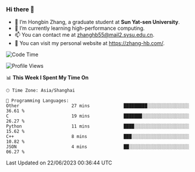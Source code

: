 ### Hi there 👋

- 🔭 I’m Hongbin Zhang, a graduate student at **Sun Yat-sen University**.
- 🌱 I’m currently learning high-performance computing.
- 📫 You can contact me at zhanghb55@mail2.sysu.edu.cn.
- 👀 You can visit my personal website at https://zhang-hb.com/.

<!--START_SECTION:waka-->
![Code Time](http://img.shields.io/badge/Code%20Time-213%20hrs%2023%20mins-blue)

![Profile Views](http://img.shields.io/badge/Profile%20Views-1-blue)

📊 **This Week I Spent My Time On** 

```text
🕑︎ Time Zone: Asia/Shanghai

💬 Programming Languages: 
Other                    27 mins             █████████░░░░░░░░░░░░░░░░   36.61 % 
C                        19 mins             ███████░░░░░░░░░░░░░░░░░░   26.27 % 
Python                   11 mins             ████░░░░░░░░░░░░░░░░░░░░░   15.62 % 
C++                      8 mins              ███░░░░░░░░░░░░░░░░░░░░░░   10.82 % 
JSON                     4 mins              ██░░░░░░░░░░░░░░░░░░░░░░░   06.27 % 
```


 Last Updated on 22/06/2023 00:36:44 UTC
<!--END_SECTION:waka-->